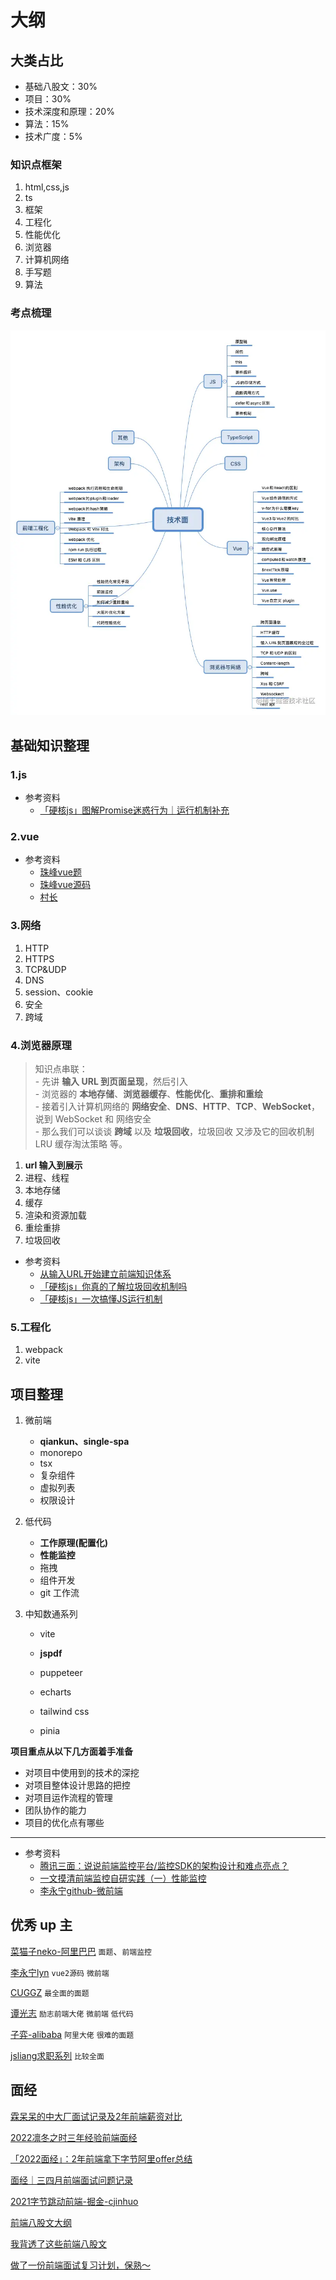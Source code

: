 # 大纲

## 大类占比

- 基础八股文：30%
- 项目：30%
- 技术深度和原理：20%
- 算法：15%
- 技术广度：5%

### 知识点框架

1. html,css,js
2. ts
3. 框架
4. 工程化
5. 性能优化
6. 浏览器
7. 计算机网络
8. 手写题
9. 算法


### 考点梳理

![](../../assets/point-map.png)





##  基础知识整理

### 1.js

- 参考资料  
    - [「硬核js」图解Promise迷惑行为｜运行机制补充](https://juejin.cn/post/6997968693414084644)

### 2.vue

- 参考资料  
    - [珠峰vue题](https://www.bilibili.com/video/BV1YM411w7Zc/?spm_id_from=333.1007.top_right_bar_window_custom_collection.content.click)  
    - [珠峰vue源码]()  
    - [村长]()  


### 3.网络

1. HTTP
2. HTTPS
3. TCP&UDP
4. DNS
5. session、cookie 
6. 安全
7. 跨域


### 4.浏览器原理

> 知识点串联：  
    - 先讲 **输入 URL 到页面呈现**，然后引入  
    - 浏览器的 **本地存储**、**浏览器缓存**、**性能优化**、**重排和重绘**  
    - 接着引入计算机网络的 **网络安全**、**DNS**、**HTTP**、**TCP**、**WebSocket**，说到 WebSocket 和 网络安全  
    - 那么我们可以谈谈 **跨域** 以及 **垃圾回收**，垃圾回收 又涉及它的回收机制 LRU 缓存淘汰策略 等。

1. **url 输入到展示**
2. 进程、线程
3. 本地存储
4. 缓存
5. 渲染和资源加载
6. 重绘重排
7. 垃圾回收 

- 参考资料  
    - [从输入URL开始建立前端知识体系](https://juejin.cn/post/6935232082482298911)
    - [「硬核js」你真的了解垃圾回收机制吗](https://juejin.cn/post/6981588276356317214)
    - [「硬核js」一次搞懂JS运行机制](https://juejin.cn/post/6844904050543034376)




### 5.工程化

1. webpack
2. vite






## 项目整理

1. 微前端
    - **qiankun、single-spa**
    - monorepo
    - tsx
    - 复杂组件
    - 虚拟列表
    - 权限设计

2. 低代码
    - **工作原理(配置化)**
    - **性能监控**
    - 拖拽
    - 组件开发
    - git 工作流

3. 中知数通系列
    - vite
    - **jspdf**
    - puppeteer
    - echarts

    - tailwind css
    - pinia

**项目重点从以下几方面着手准备**
  - 对项目中使用到的技术的深挖
  - 对项目整体设计思路的把控
  - 对项目运作流程的管理
  - 团队协作的能力
  - 项目的优化点有哪些


---
- 参考资料
    - [腾讯三面：说说前端监控平台/监控SDK的架构设计和难点亮点？](https://juejin.cn/post/7108660942686126093)
    - [一文摸清前端监控自研实践（一）性能监控](https://juejin.cn/post/7097157902862909471)
    - [李永宁github-微前端](https://github.com/liyongning/blog/issues?q=is%3Aopen+is%3Aissue+label%3A%E5%BE%AE%E5%89%8D%E7%AB%AF)



## 优秀 up 主

[菜猫子neko-阿里巴巴](https://juejin.cn/user/2885585707211437) `面题`、`前端监控`

[李永宁lyn](http://github.com/liyongning) `vue2源码` `微前端`

[CUGGZ](https://www.yuque.com/cuggz) `最全面的面题`

[谭光志](https://github.com/woai3c) `励志前端大佬` `微前端` `低代码`

[子弈-alibaba](https://juejin.cn/user/3227821870163176/posts) `阿里大佬` `很难的面题`

[jsliang求职系列](https://juejin.cn/post/6908493793213808647#comment) `比较全面`

## 面经  

[霖呆呆的中大厂面试记录及2年前端薪资对比](https://juejin.cn/post/6844904181627781128#heading-33)

[2022凛冬之时三年经验前端面经](https://juejin.cn/post/7173316141161381924)

[「2022面经」：2年前端拿下字节阿里offer总结](https://juejin.cn/post/7173865309185671181)

[面经｜三四月前端面试问题记录](https://juejin.cn/post/7088883914005184525)

[2021字节跳动前端-掘金-cjinhuo](https://juejin.cn/post/6990174096554360869)

[前端八股文大纲](https://www.i4k.xyz/article/NumbSilver/116891971)

[我背透了这些前端八股文](https://blog.csdn.net/Y0W1as5eg37urFdS/article/details/113777492)

[做了一份前端面试复习计划，保熟～](https://juejin.cn/post/7061588533214969892)

